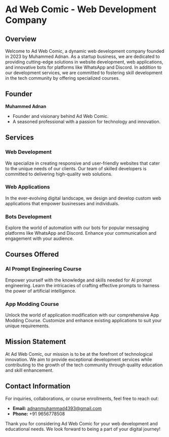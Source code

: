 # Ad Web Comic - Web Development Company

## Overview

Welcome to Ad Web Comic, a dynamic web development company founded in 2023 by Muhammed Adnan. As a startup business, we are dedicated to providing cutting-edge solutions in website development, web applications, and innovative bots for platforms like WhatsApp and Discord. In addition to our development services, we are committed to fostering skill development in the tech community by offering specialized courses.

## Founder

**Muhammed Adnan**
- Founder and visionary behind Ad Web Comic.
- A seasoned professional with a passion for technology and innovation.

## Services

### Web Development
We specialize in creating responsive and user-friendly websites that cater to the unique needs of our clients. Our team of skilled developers is committed to delivering high-quality web solutions.

### Web Applications
In the ever-evolving digital landscape, we design and develop custom web applications that empower businesses and individuals.

### Bots Development
Explore the world of automation with our bots for popular messaging platforms like WhatsApp and Discord. Enhance your communication and engagement with your audience.

## Courses Offered

### AI Prompt Engineering Course
Empower yourself with the knowledge and skills needed for AI prompt engineering. Learn the intricacies of crafting effective prompts to harness the power of artificial intelligence.

### App Modding Course
Unlock the world of application modification with our comprehensive App Modding Course. Customize and enhance existing applications to suit your unique requirements.

## Mission Statement

At Ad Web Comic, our mission is to be at the forefront of technological innovation. We aim to provide exceptional development services while contributing to the growth of the tech community through quality education and skill enhancement.

## Contact Information

For inquiries, collaborations, or course enrollments, feel free to reach out:

- **Email:** [adnanmuhammad4393@gmail.com](mailto:adnanmuhammad4393@gmail.com)
- **Phone:** +91 9656778508



Thank you for considering Ad Web Comic for your web development and educational needs. We look forward to being a part of your digital journey!
